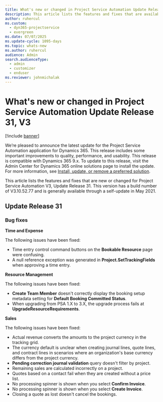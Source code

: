 ```yaml
---
title: What's new or changed in Project Service Automation Update Release 31, V3
description: This article lists the features and fixes that are available in Project Service Automation Update Release 31, V3.
author: ruhercul
ms.custom: 
  - dyn365-projectservice
  - evergreen
ms.date: 07/07/2025
ms.update-cycle: 1095-days
ms.topic: whats-new
ms.author: ruhercul
audience: Admin
search.audienceType: 
  - admin
  - customizer
  - enduser
ms.reviewer: johnmichalak
---
```




# What's new or changed in Project Service Automation Update Release 31, V3

[!include [banner](../includes/psa-now-project-operations.md)]

We’re pleased to announce the latest update for the Project Service Automation application for Dynamics 365. This release includes some important improvements to quality, performance, and usability. This release is compatible with Dynamics 365 9.x. To update to this release, visit the Admin Center for Dynamics 365 online solutions page to install the update. For more information, see [Install, update, or remove a preferred solution](/power-platform/admin/install-remove-preferred-solution).

This article lists the features and fixes that are new or changed for Project Service Automation V3, Update Release 31. This version has a build number of V3.10.52.77 and is generally available through a self-update in May 2021.

## Update Release 31

### Bug fixes

**Time and Expense**

The following issues have been fixed:

- Time entry control command buttons on the **Bookable Resource** page were confusing.
- A null reference exception was generated in **Project.SetTrackingFields** when approving a time entry.

**Resource Management**

The following issues have been fixed:

- **Create Team Member** doesn't correctly display the booking setup metadata setting for **Default Booking Committed Status**.
- When upgrading from PSA 1.X to 3.X, the upgrade process fails at **UpgradeResourceRequirements**.


**Sales**

The following issues have been fixed:

- Actual revenue converts the amounts to the project currency in the tracking grid.
- The currency default is unclear when creating journal lines, quote lines, and contract lines in scenarios where an organization's base currency differs from the project currency.
- **Pending correction journal validation** query doesn't filter by project.
- Remaining sales are calculated incorrectly on a project.
- Quotes based on a contact fail when they are created without a price list.
- No processing spinner is shown when you select **Confirm Invoice**.
- No processing spinner is shown when you select **Create Invoice**.
- Closing a quote as lost doesn't cancel the bookings.







